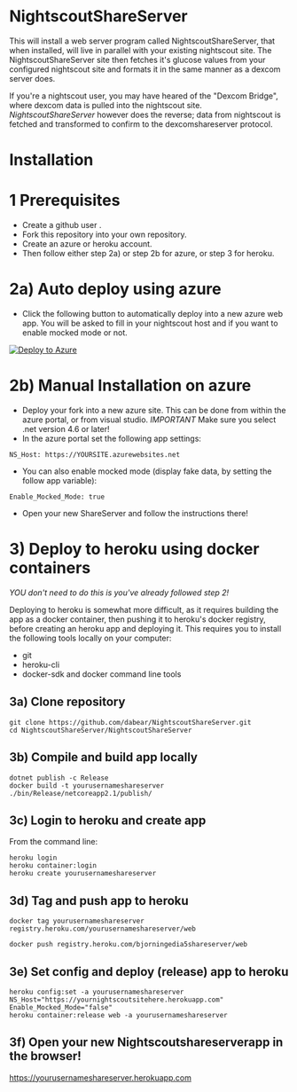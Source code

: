 # NightscoutShareServer

This will install a web server program called NightscoutShareServer, that when installed, will live in parallel with your existing nightscout site. The NightscoutShareServer site then fetches it's glucose values from your configured nightscout site and formats it in the same manner as a dexcom server does.

If you're a nightscout user, you may have heared of the "Dexcom Bridge", where dexcom data is pulled into the nightscout site.
*NightscoutShareServer* however does the reverse; data from nightscout is fetched and transformed to confirm to the dexcomshareserver protocol.


# Installation

# 1 Prerequisites
* Create a github user .
* Fork this repository into your own repository.
* Create an azure or heroku account.
* Then follow either step 2a) or step 2b for azure, or step 3 for heroku.

# 2a) Auto deploy using azure
* Click the following button to automatically deploy into a new azure web app. You will be asked to fill in your nightscout host and if you want to enable mocked mode or not.

[![Deploy to Azure](http://azuredeploy.net/deploybutton.png)](https://azuredeploy.net/)

# 2b) Manual Installation on azure
* Deploy your fork into a new azure site. This can be done from within the azure portal, or from visual studio. *IMPORTANT* Make sure you select .net version 4.6 or later!
* In the azure portal set the following app settings:
```code
NS_Host: https://YOURSITE.azurewebsites.net
```

* You can also enable mocked mode (display fake data, by setting the follow app variable): 
```code
Enable_Mocked_Mode: true
```

* Open your new ShareServer and follow the instructions there!

# 3) Deploy to heroku using docker containers
*YOU don't need to do this is you've already followed step 2!*

Deploying to heroku is somewhat more difficult, as it requires building the app as a docker container, then pushing it to heroku's docker registry, before creating an heroku app and deploying it. This requires you to install the following tools locally on your computer:

* git
* heroku-cli
* docker-sdk and docker command line tools

## 3a) Clone repository
```
git clone https://github.com/dabear/NightscoutShareServer.git
cd NightscoutShareServer/NightscoutShareServer

```
## 3b) Compile and build app locally
```
dotnet publish -c Release
docker build -t yourusernameshareserver ./bin/Release/netcoreapp2.1/publish/
```

## 3c) Login to heroku and create app
From the command line:
```
heroku login
heroku container:login
heroku create yourusernameshareserver
```

## 3d) Tag and push app to heroku
```
docker tag yourusernameshareserver registry.heroku.com/yourusernameshareserver/web

docker push registry.heroku.com/bjorningedia5shareserver/web
```

## 3e) Set config and deploy (release) app to heroku
```
heroku config:set -a yourusernameshareserver NS_Host="https://yournightscoutsitehere.herokuapp.com" Enable_Mocked_Mode="false" 
heroku container:release web -a yourusernameshareserver
```

## 3f) Open your new Nightscoutshareserverapp in the browser!
https://yourusernameshareserver.herokuapp.com

